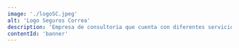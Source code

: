 ```yaml
---
image: './logoSC.jpeg'
alt: 'Logo Seguros Correa'
description: 'Empresa de consultoria que cuenta con diferentes servicios de seguros '
contentId: 'banner'
---
```

